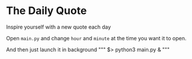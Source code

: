 # The Daily Quote

Inspire yourself with a new quote each day

Open `main.py` and change `hour` and `minute` at the time you want it to open.

And then just launch it in background
"""
$> python3 main.py &
"""
